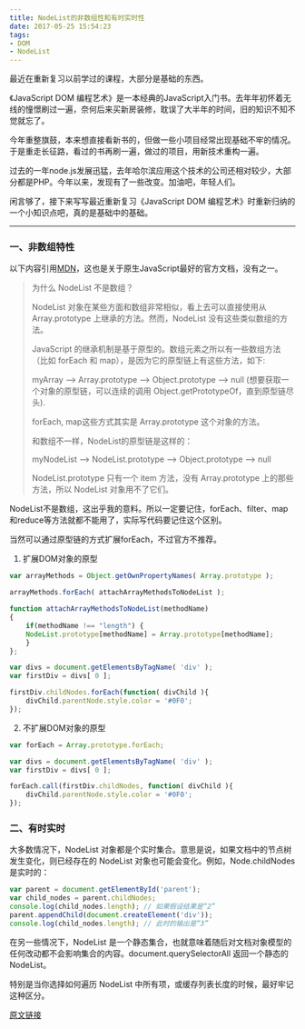 ```yaml
---
title: NodeList的非数组性和有时实时性
date: 2017-05-25 15:54:23
tags:
- DOM
- NodeList
---
```

最近在重新复习以前学过的课程，大部分是基础的东西。

《JavaScript DOM 编程艺术》是一本经典的JavaScript入门书。去年年初怀着无线的憧憬刷过一遍，奈何后来买新房装修，耽误了大半年的时间，旧的知识不知不觉就忘了。

今年重整旗鼓，本来想直接看新书的，但做一些小项目经常出现基础不牢的情况。于是重走长征路，看过的书再刷一遍，做过的项目，用新技术重构一遍。

过去的一年node.js发展迅猛，去年哈尔滨应用这个技术的公司还相对较少，大部分都是PHP。今年以来，发现有了一些改变。加油吧，年轻人们。

闲言够了，接下来写写最近重新复习《JavaScript DOM 编程艺术》时重新归纳的一个小知识点吧，真的是基础中的基础。

<!--more-->
---

### 一、非数组特性
以下内容引用[MDN](https://developer.mozilla.org/zh-CN/)，这也是关于原生JavaScript最好的官方文档，没有之一。

> 为什么 NodeList 不是数组？
> 
> NodeList 对象在某些方面和数组非常相似，看上去可以直接使用从 Array.prototype 上继承的方法。然而，NodeList 没有这些类似数组的方法。
> 
> JavaScript 的继承机制是基于原型的。数组元素之所以有一些数组方法（比如 forEach 和 map），是因为它的原型链上有这些方法，如下:
> 
> myArray --> Array.prototype --> Object.prototype --> null (想要获取一个对象的原型链，可以连续的调用 Object.getPrototypeOf，直到原型链尽头).
> 
> forEach, map这些方式其实是 Array.prototype 这个对象的方法。
> 
> 和数组不一样，NodeList的原型链是这样的：
> 
> myNodeList --> NodeList.prototype --> Object.prototype --> null
> 
> NodeList.prototype 只有一个 item 方法，没有 Array.prototype 上的那些方法，所以 NodeList 对象用不了它们。

NodeList不是数组，这出乎我的意料。所以一定要记住，forEach、filter、map和reduce等方法就都不能用了，实际写代码要记住这个区别。

当然可以通过原型链的方式扩展forEach，不过官方不推荐。

1. 扩展DOM对象的原型

```javascript
var arrayMethods = Object.getOwnPropertyNames( Array.prototype );

arrayMethods.forEach( attachArrayMethodsToNodeList );

function attachArrayMethodsToNodeList(methodName)
{
	if(methodName !== "length") {
	NodeList.prototype[methodName] = Array.prototype[methodName];
	}
};

var divs = document.getElementsByTagName( 'div' );
var firstDiv = divs[ 0 ];

firstDiv.childNodes.forEach(function( divChild ){
	divChild.parentNode.style.color = '#0F0';
});
```
2. 不扩展DOM对象的原型

```javascript
var forEach = Array.prototype.forEach;

var divs = document.getElementsByTagName( 'div' );
var firstDiv = divs[ 0 ];

forEach.call(firstDiv.childNodes, function( divChild ){
	divChild.parentNode.style.color = '#0F0';
});
```

### 二、有时实时

大多数情况下，NodeList 对象都是个实时集合。意思是说，如果文档中的节点树发生变化，则已经存在的 NodeList 对象也可能会变化。例如，Node.childNodes 是实时的：

```javascript
var parent = document.getElementById('parent');
var child_nodes = parent.childNodes;
console.log(child_nodes.length); // 如果假设结果是“2”
parent.appendChild(document.createElement('div'));
console.log(child_nodes.length); // 此时的输出是“3”
```

在另一些情况下，NodeList 是一个静态集合，也就意味着随后对文档对象模型的任何改动都不会影响集合的内容。document.querySelectorAll 返回一个静态的 NodeList。

特别是当你选择如何遍历 NodeList 中所有项，或缓存列表长度的时候，最好牢记这种区分。

[原文链接](https://developer.mozilla.org/zh-CN/docs/Web/API/NodeList)
